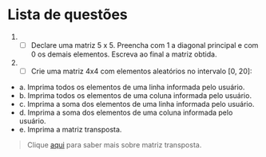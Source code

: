 # Lista de questões

1. - [ ] Declare uma matriz 5 x 5. Preencha com 1 a diagonal principal e com 0 os demais elementos. Escreva ao final a matriz obtida.
3. - [ ] Crie uma matriz 4x4 com elementos aleatórios no intervalo [0, 20]:
* a. Imprima todos os elementos de uma linha informada pelo usuário.
* b. Imprima todos os elementos de uma coluna informada pelo usuário.
* c. Imprima a soma dos elementos de uma linha informada pelo usuário.
* d. Imprima a soma dos elementos de uma coluna informada pelo usuário.
* e. Imprima a matriz transposta.
> Clique [aqui](https://brasilescola.uol.com.br/matematica/matriz-transposta.htm) para saber mais sobre matriz transposta.
